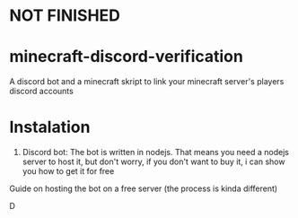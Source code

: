 # NOT FINISHED
# minecraft-discord-verification
A discord bot and a minecraft skript to link your minecraft server's players discord accounts

# Instalation
1. Discord bot:
The bot is written in nodejs. That means you need a nodejs server to host it, but don't worry, if you don't want to buy it, i can show you how to get it for free

Guide on hosting the bot on a free server (the process is kinda different)

D

